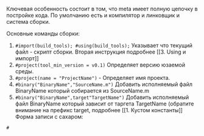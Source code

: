Ключевая особенность состоит в том, что meta имеет
полную цепочку в постройке кода. 
По умолчанию есть и компилятор и линковщик 
и система сборки.

Основные команды сборки:
1) `#import(build_tools); #using(build_tools);` Указывает что текущий файл - скрипт сборки. Вторая инструкция подробнее [[3. Using и импорт]]
2) `#project(tool_min_version = v0.1)` Определяет версию юзаемой среды.
3) `#project(name = "ProjectName")` - Определяет имя проекта.
4) `#binary("BinaryName","SourceName.m")`
Добавить исполняемый файл BinaryName который собирается из SourceName.m
5) `#binary("BinaryName",target"TargetName")`
Добавить исполняемый файл  BinaryName который зависит от таргета TargetName (обратите внимание на префикс target, подробнее [[1. Кустом константы]]
Форма записи с сахаром:
```
#
```